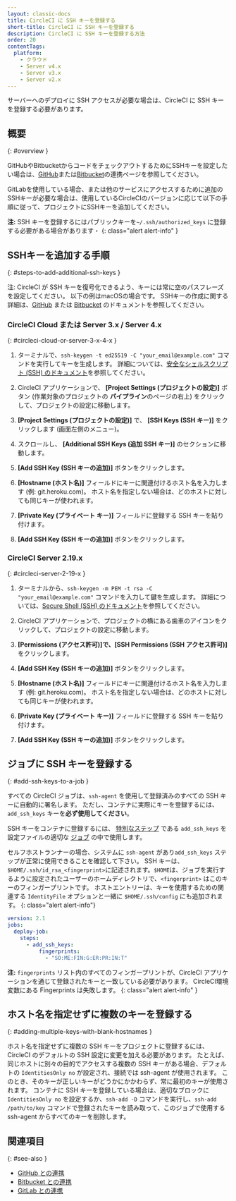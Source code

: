 ```yaml
---
layout: classic-docs
title: CircleCI に SSH キーを登録する
short-title: CircleCI に SSH キーを登録する
description: CircleCI に SSH キーを登録する方法
order: 20
contentTags:
  platform:
    - クラウド
    - Server v4.x
    - Server v3.x
    - Server v2.x
---
```


サーバーへのデプロイに SSH アクセスが必要な場合は、CircleCI に SSH キーを登録する必要があります。

## 概要
{: #overview }

GitHubやBitbucketからコードをチェックアウトするためにSSHキーを設定したい場合は、[GitHub](/docs/github-integration/#enable-your-project-to-check-out-additional-private-repositories)または[Bitbucket](/docs/bitbucket-integration/#enable-your-project-to-check-out-additional-private-repositories)の連携ページを参照してください。

GitLabを使用している場合、または他のサービスにアクセスするために追加のSSHキーが必要な場合は、使用しているCircleCIのバージョンに応じて以下の手順に従って、プロジェクトにSSHキーを追加してください。

**注:** SSH キーを登録するにはパブリックキーを`~/.ssh/authorized_keys` に登録する必要がある場合があります・
{: class="alert alert-info" }

## SSHキーを追加する手順
{: #steps-to-add-additional-ssh-keys }

注: CircleCI が SSH キーを復号化できるよう、キーには常に空のパスフレーズを設定してください。 以下の例はmacOSの場合です。 SSHキーの作成に関する詳細は、[GitHub](https://help.github.com/articlesgenerating-a-new-ssh-key-and-adding-it-to-the-ssh-agent/) または [Bitbucket](https://support.atlassian.com/ja/bitbucket-cloud/docs/configure-ssh-and-two-step-verification/) のドキュメントを参照してください。

### CircleCI Cloud または Server 3.x / Server 4.x
{: #circleci-cloud-or-server-3-x-4-x }

1. ターミナルで、`ssh-keygen -t ed25519 -C "your_email@example.com"` コマンドを実行してキーを生成します。 詳細については、[安全なシェルスクリプト (SSH) のドキュメント](https://www.ssh.com/ssh/keygen/)を参照してください。

2. CircleCI アプリケーションで、 **[Project Settings (プロジェクトの設定)]** ボタン (作業対象のプロジェクトの **パイプライン**のページの右上) をクリックして、プロジェクトの設定に移動します。

3. **[Project Settings (プロジェクトの設定)]** で、 **[SSH Keys (SSH キー)]** をクリックします (画面左側のメニュー)。

4. スクロールし、 **[Additional SSH Keys (追加 SSH キー)]** のセクションに移動します。

5. **[Add SSH Key (SSH キーの追加)]** ボタンをクリックします。

6. **[Hostname (ホスト名)]** フィールドにキーに関連付けるホスト名を入力します (例: git.heroku.com)。 ホスト名を指定しない場合は、どのホストに対しても同じキーが使われます。

7. **[Private Key (プライベート キー)]** フィールドに登録する SSH キーを貼り付けます。

8. **[Add SSH Key (SSH キーの追加)]** ボタンをクリックします。

### CircleCI Server 2.19.x
{: #circleci-server-2-19-x }

1. ターミナルから、`ssh-keygen -m PEM -t rsa -C "your_email@example.com"` コマンドを入力して鍵を生成します。 詳細については、[Secure Shell (SSH) のドキュメント](https://www.ssh.com/ssh/keygen/)を参照してください。

2. CircleCI アプリケーションで、プロジェクトの横にある歯車のアイコンをクリックして、プロジェクトの設定に移動します。

2. **[Permissions (アクセス許可)]**で、**[SSH Permissions (SSH アクセス許可)]** をクリックします。

3. **[Add SSH Key (SSH キーの追加)]** ボタンをクリックします。

4. **[Hostname (ホスト名)]** フィールドにキーに関連付けるホスト名を入力します (例: git.heroku.com)。 ホスト名を指定しない場合は、どのホストに対しても同じキーが使われます。

5. **[Private Key (プライベート キー)]** フィールドに登録する SSH キーを貼り付けます。

6. **[Add SSH Key (SSH キーの追加)]** ボタンをクリックします。

## ジョブに SSH キーを登録する
{: #add-ssh-keys-to-a-job }

すべての CircleCI ジョブは、`ssh-agent` を使用して登録済みのすべての SSH キーに自動的に署名します。 ただし、コンテナに実際にキーを登録するには、`add_ssh_keys` キーを**必ず使用してください**。

SSH キーをコンテナに登録するには、 [特別なステップ](/docs/configuration-reference/#add_ssh_keys) である `add_ssh_keys` を設定ファイルの適切な [ジョブ](/docs/jobs-steps/) の中で使用します。

セルフホストランナーの場合、システムに `ssh-agent`  があり`add_ssh_keys` ステップが正常に使用できることを確認して下さい。 SSH キーは、`$HOME/.ssh/id_rsa_<fingerprint>`に記述されます。`$HOME`は、ジョブを実行するように設定されたユーザーのホームディレクトリで、`<fingerprint>` はこのキーのフィンガープリントです。 ホストエントリーは、キーを使用するための関連する `IdentityFile` オプションと一緒に `$HOME/.ssh/config` にも追加されます。
{: class="alert alert-info"}

```yaml
version: 2.1
jobs:
  deploy-job:
    steps:
      - add_ssh_keys:
          fingerprints:
            - "SO:ME:FIN:G:ER:PR:IN:T"
```

**注:** `fingerprints` リスト内のすべてのフィンガープリントが、CircleCI アプリケーションを通じて登録されたキーと一致している必要があります。 CircleCI環境変数にある Fingerprints は失敗します。
{: class="alert alert-info" }

## ホスト名を指定せずに複数のキーを登録する
{: #adding-multiple-keys-with-blank-hostnames }

ホスト名を指定せずに複数の SSH キーをプロジェクトに登録するには、CircleCI のデフォルトの SSH 設定に変更を加える必要があります。 たとえば、同じホストに別々の目的でアクセスする複数の SSH キーがある場合、デフォルトの `IdentitiesOnly no` が設定され、接続では ssh-agent が使用されます。 このとき、そのキーが正しいキーがどうかにかかわらず、常に最初のキーが使用されます。 コンテナに SSH キーを登録している場合は、適切なブロックに `IdentitiesOnly no` を設定するか、`ssh-add -D` コマンドを実行し、`ssh-add /path/to/key` コマンドで登録されたキーを読み取って、このジョブで使用する ssh-agent からすべてのキーを削除します。

## 関連項目
{: #see-also }

- [GitHub との連携]({{site.baseurl}}/ja/github-integration)
- [Bitbucket との連携]({{site.baseurl}}/ja/bitbucket-integration)
- [GitLab との連携]({{site.baseurl}}/ja/gitlab-integration/)

